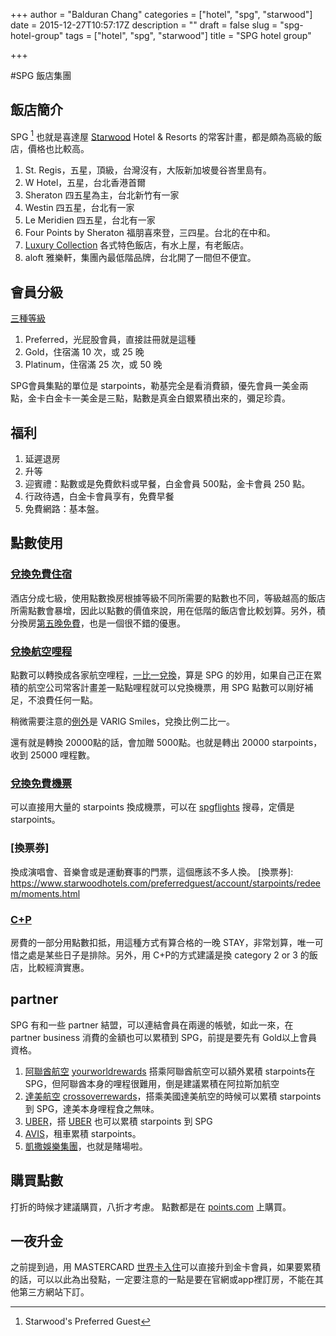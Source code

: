 +++
author = "Balduran Chang"
categories = ["hotel", "spg", "starwood"]
date = 2015-12-27T10:57:17Z
description = ""
draft = false
slug = "spg-hotel-group"
tags = ["hotel", "spg", "starwood"]
title = "SPG hotel group"

+++


#SPG 飯店集團
## 飯店簡介
SPG [^1] 也就是喜達屋 [Starwood][] Hotel & Resorts 的常客計畫，都是頗為高級的飯店，價格也比較高。

1. St. Regis，五星，頂級，台灣沒有，大阪新加坡曼谷峇里島有。
2. W Hotel，五星，台北香港首爾
3. Sheraton 四五星為主，台北新竹有一家
4. Westin 四五星，台北有一家
5. Le Meridien 四五星，台北有一家
6. Four Points by Sheraton 福朋喜來登，三四星。台北的在中和。
7. [Luxury Collection] 各式特色飯店，有水上屋，有老飯店。
8. aloft 雅樂軒，集團內最低階品牌，台北開了一間但不便宜。

[Starwood]: http://www.starwoodhotels.com
[Luxury Collection]: https://www.starwoodhotels.com/preferredguest/about/index.html?categoryId=brand.ourBrands.luxury#InnerPage

## 會員分級
[三種等級][會員分級]

1. Preferred，光屁股會員，直接註冊就是這種
2. Gold，住宿滿 10 次，或 25 晚
3. Platinum，住宿滿 25 次，或 50 晚

SPG會員集點的單位是 starpoints，勒基完全是看消費額，優先會員一美金兩點，金卡白金卡一美金是三點，點數是真金白銀累積出來的，彌足珍貴。

[會員分級]: https://www.starwoodhotels.com/preferredguest/about/index.html?categoryId=brand.benefits.overview#InnerPage

## 福利
1. 延遲退房
1. 升等
1. 迎賓禮：點數或是免費飲料或早餐，白金會員 500點，金卡會員 250 點。
1. 行政待遇，白金卡會員享有，免費早餐
1. 免費網路：基本盤。

## 點數使用
### [兌換免費住宿]
酒店分成七級，使用點數換房根據等級不同所需要的點數也不同，等級越高的飯店所需點數會暴增，因此以點數的價值來說，用在低階的飯店會比較划算。另外，積分換房[第五晚免費]，也是一個很不錯的優惠。

[兌換免費住宿]: https://www.starwoodhotels.com/preferredguest/account/starpoints/redeem/allOptions.html#roomsFreeNights
[第五晚免費]: https://www.starwoodhotels.com/preferredguest/account/starpoints/redeem/allOptions.html#roomsFifthNightFree

### [兌換航空哩程]
點數可以轉換成各家航空哩程，[一比一兌換]，算是 SPG 的妙用，如果自己正在累積的航空公司常客計畫差一點點哩程就可以兌換機票，用 SPG 點數可以剛好補足，不浪費任何一點。

稍微需要注意的[例外][SPG airline rate]是 VARIG Smiles，兌換比例二比一。

還有就是轉換 20000點的話，會加贈 5000點。也就是轉出 20000 starpoints，收到 25000 哩程數。

[兌換航空哩程]: https://www.starwoodhotels.com/preferredguest/account/starpoints/redeem/allOptions.html#travelTransferAirMiles?terms=true
[SPG airline rate]: https://www.spgpromos.com/moremiles/airlines.cfm?language=en_US
[一比一兌換]: https://www.starwoodhotels.com/preferredguest/account/starpoints/redeem/allOptions.html#transferAirMilesTable
[機票+住宿]: https://www.starwoodhotels.com/preferredguest/account/starpoints/redeem/allOptions.html#roomsNightsAndFlights

### [兌換免費機票]

可以直接用大量的 starpoints 換成機票，可以在 [spgflights] 搜尋，定價是 starpoints。

[兌換免費機票]: https://www.starwoodhotels.com/preferredguest/account/starpoints/redeem/travel.html#SPGFlights
[spgflights]: https://www.spgflights.com/travel/arc.cfm?tab=a

### [換票券]
換成演唱會、音樂會或是運動賽事的門票，這個應該不多人換。
[換票券]: https://www.starwoodhotels.com/preferredguest/account/starpoints/redeem/moments.html

### [C+P]
房費的一部分用點數扣抵，用這種方式有算合格的一晚 STAY，非常划算，唯一可惜之處是某些日子是排除。另外，用 C+P的方式建議是換 category 2 or 3 的飯店，比較經濟實惠。

[C+P]: https://www.starwoodhotels.com/preferredguest/account/starpoints/redeem/allOptions.html#roomsCashAndPoints?terms=true

## partner
SPG 有和一些 partner 結盟，可以連結會員在兩邊的帳號，如此一來，在 partner business 消費的金額也可以累積到 SPG，前提是要先有 Gold以上會員資格。
1. [阿聯酋航空][] [yourworldrewards] 搭乘阿聯酋航空可以額外累積 starpoints在 SPG，但阿聯酋本身的哩程很難用，倒是建議累積在阿拉斯加航空
2. [達美航空][] [crossoverrewards]，搭乘美國達美航空的時候可以累積 starpoints 到 SPG，達美本身哩程食之無味。
3. [UBER]，搭 [UBER] 也可以累積 starpoints 到 SPG
4. [AVIS]，租車累積 starpoints。
5. [凱撒娛樂集團]，也就是賭場啦。

[阿聯酋航空]: https://www.starwoodhotels.com/preferredguest/account/starpoints/redeem/allOptions.html#travelEmiratesAirline
[yourworldrewards]:  http://spg.com/yourworldrewards
[達美航空]: https://www.starwoodhotels.com/preferredguest/account/starpoints/redeem/allOptions.html#travelDeltaSkyMiles
[crossoverrewards]: http://spg.com/crossoverrewards
[UBER]: http://spg.com/uber
[AVIS]: https://www.starwoodhotels.com/preferredguest/account/starpoints/redeem/allOptions.html#travelRentalCars
[凱撒娛樂集團]: https://www.starwoodhotels.com/preferredguest/account/starpoints/redeem/allOptions.html#roomsCaesarsEntertainment

## 購買點數
打折的時候才建議購買，八折才考慮。
點數都是在 [points.com](https://buy.points.com/PointsPartnerFrames/partners/spg/container.html?language=en&product=BUY&CAMPAIGNCODE=SWGetBuy&c=SWGetBuy) 上購買。


## 一夜升金
之前提到過，用 MASTERCARD [世界卡入住]可以直接升到金卡會員，如果要累積的話，可以以此為出發點，一定要注意的一點是要在官網或app裡訂房，不能在其他第三方網站下訂。

[世界卡入住]: /2015/07/15/master-card-spg/

[^1]: Starwood's Preferred Guest

